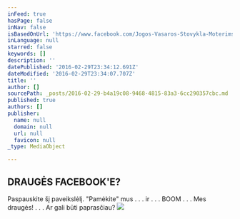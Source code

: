 ```yaml
---
inFeed: true
hasPage: false
inNav: false
isBasedOnUrl: 'https://www.facebook.com/Jogos-Vasaros-Stovykla-Moterims-1420853288240236/'
inLanguage: null
starred: false
keywords: []
description: ''
datePublished: '2016-02-29T23:34:12.691Z'
dateModified: '2016-02-29T23:34:07.707Z'
title: ''
author: []
sourcePath: _posts/2016-02-29-b4a19c08-9468-4815-83a3-6cc290357cbc.md
published: true
authors: []
publisher:
  name: null
  domain: null
  url: null
  favicon: null
_type: MediaObject

---
```

## DRAUGĖS FACEBOOK'E?

Paspauskite šį paveikslėlį. "Pamėkite" mus . . . ir . . . BOOM . . . Mes draugės! . . . Ar gali būti paprasčiau?
![](https://the-grid-user-content.s3-us-west-2.amazonaws.com/050d20c2-b608-4bea-b113-3e53d87dc569.jpg)